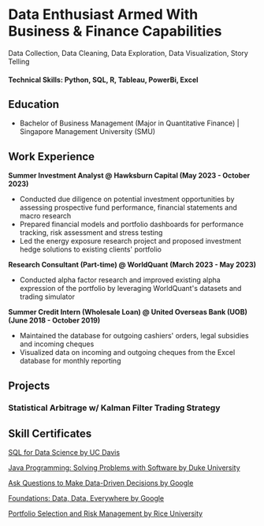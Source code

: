 # Data Enthusiast Armed With Business & Finance Capabilities
Data Collection, Data Cleaning, Data Exploration, Data Visualization, Story Telling
#### Technical Skills: Python, SQL, R, Tableau, PowerBi, Excel

## Education
- Bachelor of Business Management (Major in Quantitative Finance) | Singapore Management University (SMU)

## Work Experience
**Summer Investment Analyst @ Hawksburn Capital (May 2023 - October 2023)**
- Conducted due diligence on potential investment opportunities by assessing prospective fund performance, financial statements and macro research
- Prepared financial models and portfolio dashboards for performance tracking, risk assessment and stress testing
- Led the energy exposure research project and proposed investment hedge solutions to existing clients' portfolio

**Research Consultant (Part-time) @ WorldQuant (March 2023 - May 2023)**
- Conducted alpha factor research and improved existing alpha expression of the portfolio by leveraging WorldQuant's datasets and trading simulator

**Summer Credit Intern (Wholesale Loan) @ United Overseas Bank (UOB) (June 2018 - October 2019)**
- Maintained the database for outgoing cashiers' orders, legal subsidies and incoming cheques 
- Visualized data on incoming and outgoing cheques from the Excel database for monthly reporting

## Projects
### Statistical Arbitrage w/ Kalman Filter Trading Strategy 

## Skill Certificates
[SQL for Data Science by UC Davis](https://coursera.org/share/4d6992156eb8cf01070a629f186ad116)

[Java Programming: Solving Problems with Software by Duke University](https://www.coursera.org/account/accomplishments/certificate/3DE9FFDX8UUK)

[Ask Questions to Make Data-Driven Decisions by Google](https://www.coursera.org/account/accomplishments/records/MU9FZFRVUGDB)

[Foundations: Data, Data, Everywhere by Google](https://www.coursera.org/account/accomplishments/records/8PEK2CWEJE4C)

[Portfolio Selection and Risk Management by Rice University](https://www.coursera.org/account/accomplishments/records/F9XSBGAMLUPT)

